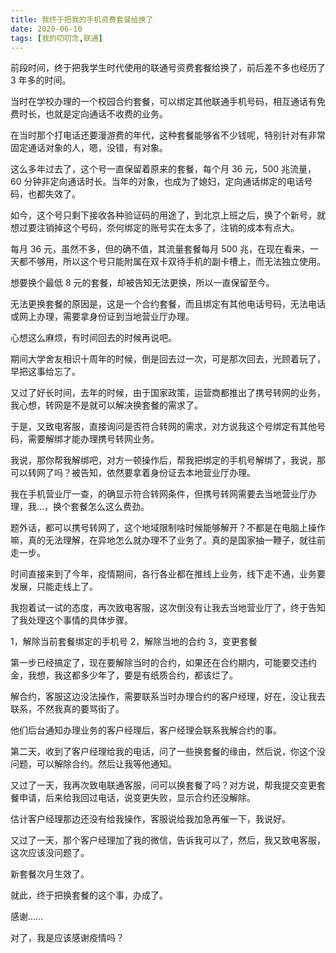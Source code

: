 ```yaml
---
title: 我终于把我的手机资费套餐给换了
date: 2020-06-10
tags: [我的叨叨念,联通]
---
```


前段时间，终于把我学生时代使用的联通号资费套餐给换了，前后差不多也经历了 3 年多的时间。

当时在学校办理的一个校园合约套餐，可以绑定其他联通手机号码，相互通话有免费时长，也就是定向通话不收费的业务。

在当时那个打电话还要漫游费的年代，这种套餐能够省不少钱呢，特别针对有非常固定通话对象的人，嗯，没错，有对象。

这么多年过去了，这个号一直保留着原来的套餐，每个月 36 元，500 兆流量，60 分钟非定向通话时长。当年的对象，也成为了媳妇，定向通话绑定的电话号码，也都失效了。

如今，这个号只剩下接收各种验证码的用途了，到北京上班之后，换了个新号，就想过要注销掉这个号码，奈何绑定的账号实在太多了，注销的成本有点大。

每月 36 元，虽然不多，但的确不值，其流量套餐每月 500 兆，在现在看来，一天都不够用，所以这个号只能附属在双卡双待手机的副卡槽上，而无法独立使用。

想要换个最低 8 元的套餐，却被告知无法更换，所以一直保留至今。

无法更换套餐的原因是，这是一个合约套餐，而且绑定有其他电话号码，无法电话或网上办理，需要拿身份证到当地营业厅办理。

心想这么麻烦，有时间回去的时候再说吧。

期间大学舍友相识十周年的时候，倒是回去过一次，可是那次回去，光顾着玩了，早把这事给忘了。

又过了好长时间，去年的时候，由于国家政策，运营商都推出了携号转网的业务，我心想，转网是不是就可以解决换套餐的需求了。

于是，又致电客服，直接询问是否符合转网的需求，对方说我这个号绑定有其他号码，需要解绑才能办理携号转网业务。

我说，那你帮我解绑吧，对方一顿操作后，帮我把绑定的手机号解绑了，我说，那可以转网了吗？被告知，依然要拿着身份证去本地营业厅办理。

我在手机营业厅一查，的确显示符合转网条件，但携号转网需要去当地营业厅办理，我…，换个套餐怎么这么费劲。

题外话，都可以携号转网了，这个地域限制啥时候能够解开？不都是在电脑上操作嘛，真的无法理解，在异地怎么就办理不了业务了。真的是国家抽一鞭子，就往前走一步。

时间直接来到了今年，疫情期间，各行各业都在推线上业务，线下走不通，业务要发展，只能走线上了。

我抱着试一试的态度，再次致电客服，这次倒没有让我去当地营业厅了，终于告知了我处理这个事情的具体步骤。

1，解除当前套餐绑定的手机号
2，解除当地的合约
3，变更套餐

第一步已经搞定了，现在要解除当时的合约，如果还在合约期内，可能要交违约金，我想，我这都多少年了，要是有纸质合约，都该烂了。

解合约，客服这边没法操作，需要联系当时办理合约的客户经理，好在，没让我去联系，不然我真的要骂街了。

他们后台通知办理业务的客户经理后，客户经理会联系我解合约的事。

第二天，收到了客户经理给我的电话，问了一些换套餐的缘由，然后说，你这个没问题，可以解除合约。然后让我等他通知。

又过了一天，我再次致电联通客服，问可以换套餐了吗？对方说，帮我提交变更套餐申请，后来给我回过电话，说变更失败，显示合约还没解除。

估计客户经理那边还没有给我操作，客服说给我加急再催一下，我说好。

又过了一天，那个客户经理加了我的微信，告诉我可以了，然后，我又致电客服，这次应该没问题了。

新套餐次月生效了。

就此，终于把换套餐的这个事，办成了。

感谢……

对了，我是应该感谢疫情吗？